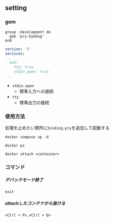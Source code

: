 ## setting
### gem
```
group :development do
  gem 'pry-byebug'
end
```

```yml:docker-compose.yml
version: '3'
services:
...
  web:
    tty: true
    stdin_open: true
...
```

- `stdin_open`
	- 標準入力への接続
- `tty`
	- 標準出力の接続
### 使用方法
処理を止めたい箇所に`binding.pry`を追加して起動する

```tarminal
docker compose up -d
```

```tarminal
docker ps
```

```tarminal
docker attach <container>
```


### コマンド
##### デバックモード終了
```terminal
exit
```

##### attachしたコンテナから抜ける
```terminal
<Ctrl + P>,<Ctrl + Q>
```

